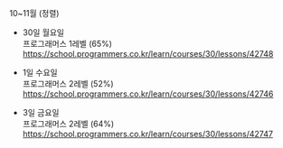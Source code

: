 10~11월 (정렬) </br>
- 30일 월요일 </br>
프로그래머스 1레벨 (65%) https://school.programmers.co.kr/learn/courses/30/lessons/42748

- 1일 수요일 </br>
프로그래머스 2레벨 (52%) https://school.programmers.co.kr/learn/courses/30/lessons/42746

- 3일 금요일 </br>
프로그래머스 2레벨 (64%) https://school.programmers.co.kr/learn/courses/30/lessons/42747

